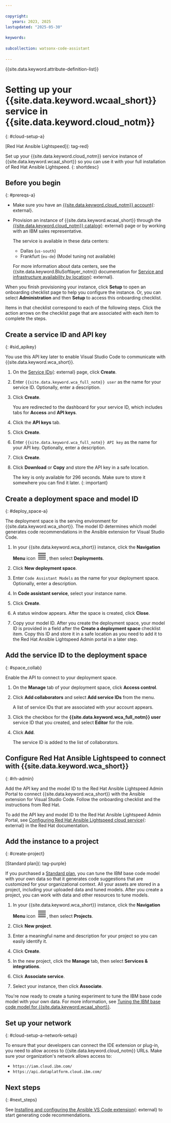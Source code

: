 ```yaml
---

copyright:
   years: 2023, 2025
lastupdated: "2025-05-30"

keywords:

subcollection: watsonx-code-assistant

---
```


{{site.data.keyword.attribute-definition-list}}

# Setting up your {{site.data.keyword.wcaal_short}} service in {{site.data.keyword.cloud_notm}}
{: #cloud-setup-a}

[Red Hat Ansible Lightspeed]{: tag-red}

Set up your {{site.data.keyword.cloud_notm}} service instance of {{site.data.keyword.wcaal_short}} so you can use it with your full installation of Red Hat Ansible Lightspeed.
{: shortdesc}

## Before you begin
{: #prereqs-a}

- Make sure you have an [{{site.data.keyword.cloud_notm}} account](https://cloud.ibm.com/registration/){: external}.

- Provision an instance of {{site.data.keyword.wcaal_short}} through the [{{site.data.keyword.cloud_notm}} catalog](https://cloud.ibm.com/catalog/services/ibm-watsonx-code-assistant){: external} page or by working with an IBM sales representative. 

   The service is available in these data centers:
   - Dallas (`us-south`)
   - Frankfurt (`eu-de`) 
    (Model tuning not available)

   For more information about data centers, see the {{site.data.keyword.BluSoftlayer_notm}} documentation for [Service and infrastructure availability by location](https://cloud.ibm.com/docs/overview?topic=overview-services_region){: external}.

When you finish provisioning your instance, click **Setup** to open an onboarding checklist page to help you configure the instance. Or, you can select **Administration** and then **Setup** to access this onboarding checklist.

Items in that checklist correspond to each of the following steps. Click the action arrows on the checklist page that are associated with each item to complete the steps.

## Create a service ID and API key
{: #sid_apikey}

You use this API key later to enable Visual Studio Code to communicate with {{site.data.keyword.wca_short}}.

1. On the [Service IDs](https://cloud.ibm.com/iam/serviceids){: external} page, click **Create**.

1. Enter `{{site.data.keyword.wca_full_notm}} user` as the name for your service ID. Optionally, enter a description.

1. Click **Create**.

   You are redirected to the dashboard for your service ID, which includes tabs for **Access** and **API keys**.

1. Click the **API keys** tab.

1. Click **Create**.

1. Enter `{{site.data.keyword.wca_full_notm}} API key` as the name for your API key. Optionally, enter a description.

1. Click **Create**.

1. Click **Download** or **Copy** and store the API key in a safe location.

   The key is only available for 296 seconds. Make sure to store it somewhere you can find it later.
   {: important}

## Create a deployment space and model ID
{: #deploy_space-a}

The deployment space is the serving environment for {{site.data.keyword.wca_short}}. The model ID determines which model generates code recommendations in the Ansible extension for Visual Studio Code.

1. In your {{site.data.keyword.wca_short}} instance, click the **Navigation Menu** icon ![Navigation Menu](images/menu.svg), then select **Deployments**.

1. Click **New deployment space**.

1. Enter `Code Assistant Models` as the name for your deployment space. Optionally, enter a description.

1. In **Code assistant service**, select your instance name.

1. Click **Create**.

1. A status window appears. After the space is created, click **Close**.

1. Copy your model ID. After you create the deployment space, your model ID is provided in a field after the **Create a deployment space** checklist item. Copy this ID and store it in a safe location as you need to add it to the Red Hat Ansible Lightspeed Admin portal in a later step.

## Add the service ID to the deployment space
{: #space_collab}

Enable the API to connect to your deployment space.

1. On the **Manage** tab of your deployment space, click **Access control**.

1. Click **Add collaborators** and select **Add service IDs** from the menu.

   A list of service IDs that are associated with your account appears.

1. Click the checkbox for the **{{site.data.keyword.wca_full_notm}} user** service ID that you created, and select **Editor** for the role.

1. Click **Add**.

   The service ID is added to the list of collaborators.

## Configure Red Hat Ansible Lightspeed to connect with {{site.data.keyword.wca_short}}
{: #rh-admin}

Add the API key and the model ID to the Red Hat Ansible Lightspeed Admin Portal to connect {{site.data.keyword.wca_short}} with the Ansible extension for Visual Studio Code. Follow the onboarding checklist and the instructions from Red Hat.

To add the API key and model ID to the Red Hat Ansible Lightspeed Admin Portal, see [Configuring Red Hat Ansible Lightspeed cloud service](https://docs.redhat.com/en/documentation/red_hat_ansible_lightspeed_with_ibm_watsonx_code_assistant/2.x_latest/html/red_hat_ansible_lightspeed_with_ibm_watsonx_code_assistant_user_guide/set-up-lightspeed_lightspeed-user-guide#obtain-config-wca-and-model-id_configure-lightspeed-cloud-service){: external} in the Red Hat documentation.

## Add the instance to a project
{: #create-project}

[Standard plan]{: tag-purple}

If you purchased a [Standard plan](/docs/watsonx-code-assistant?topic=watsonx-code-assistant-ansible-pricing#standard-plan), you can tune the IBM base code model with your own data so that it generates code suggestions that are customized for your organizational context. All your assets are stored in a project, including your uploaded data and tuned models. After you create a project, you can work with data and other resources to tune models.


1. In your {{site.data.keyword.wca_short}} instance, click the **Navigation Menu** icon ![Navigation Menu](images/menu.svg), then select **Projects**.

1. Click **New project**.

1. Enter a meaningful name and description for your project so you can easily identify it.

1. Click **Create**.

1. In the new project, click the **Manage** tab, then select **Services & integrations**.

1. Click **Associate service**.

1. Select your instance, then click **Associate**.

You're now ready to create a tuning experiment to tune the IBM base code model with your own data. For more information, see [Tuning the IBM base code model for {{site.data.keyword.wcaal_short}}](/docs/watsonx-code-assistant?topic=watsonx-code-assistant-tutorial-tune-ansible).

## Set up your network
{: #cloud-setup-a-network-setup}

To ensure that your developers can connect the IDE extension or plug-in, you need to allow access to {{site.data.keyword.cloud_notm}} URLs. Make sure your organization's network allows access to:

- `https://iam.cloud.ibm.com/`
- `https://api.dataplatform.cloud.ibm.com/`

## Next steps
{: #next_steps}

See [Installing and configuring the Ansible VS Code extension](https://docs.redhat.com/en/documentation/red_hat_ansible_lightspeed_with_ibm_watsonx_code_assistant/2.x_latest/html/red_hat_ansible_lightspeed_with_ibm_watsonx_code_assistant_user_guide/developing-ansible-content_lightspeed-user-guide#con-configure-vs-code-extension_developing-ansible-content){: external} to start generating code recommendations.
